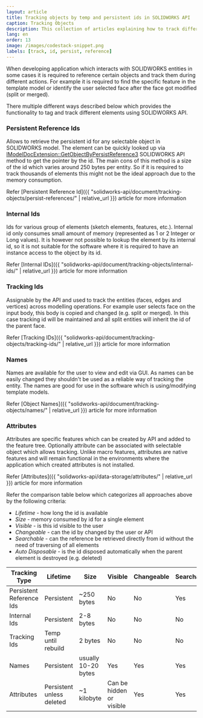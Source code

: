 ```yaml
---
layout: article
title: Tracking objects by temp and persistent ids in SOLIDWORKS API
caption: Tracking Objects
description: This collection of articles explaining how to track different objects while geometry manipulation or across sessions
lang: en
order: 13
image: /images/codestack-snippet.png
labels: [track, id, persist, reference]
---
```

When developing application which interacts with SOLIDWORKS entities in some cases it is required to reference certain objects and track them during different actions. For example it is required to find the specific feature in the template model or identify the user selected face after the face got modified (split or merged).

There multiple different ways described below which provides the functionality to tag and track different elements using SOLIDWORKS API.

### Persistent Reference Ids

Allows to retrieve the persistent id for any selectable object in SOLIDWORKS model. The element can be quickly looked up via [IModelDocExtension::GetObjectByPersistReference3](http://help.solidworks.com/2012/english/api/sldworksapi/solidworks.interop.sldworks~solidworks.interop.sldworks.imodeldocextension~getobjectbypersistreference3.html) SOLIDWORKS API method to get the pointer by the id. The main cons of this method is a size of the id which varies around 250 bytes per entity. So if it is required to track thousands of elements this might not be the ideal approach due to the memory consumption.

Refer [Persistent Reference Id]({{ "solidworks-api/document/tracking-objects/persist-references/" | relative_url }}) article for more information

### Internal Ids

Ids for various group of elements (sketch elements, features, etc.). Internal id only consumes small amount of memory (represented as 1 or 2 Integer or Long values). It is however not possible to lookup the element by its internal id, so it is not suitable for the software where it is required to have an instance access to the object by its id.

Refer [Internal IDs]({{ "solidworks-api/document/tracking-objects/internal-ids/" | relative_url }})  article for more information

### Tracking Ids

Assignable by the API and used to track the entities (faces, edges and vertices) across modelling operations. For example user selects face on the input body, this body is copied and changed (e.g. split or merged). In this case tracking id will be maintained and all split entities will inherit the id of the parent face.

Refer [Tracking IDs]({{ "solidworks-api/document/tracking-objects/tracking-ids/" | relative_url }})  article for more information

### Names

Names are available for the user to view and edit via GUI. As names can be easily changed they shouldn't be used as a reliable way of tracking the entity. The names are good for use in the software which is using/modifying template models.

Refer [Object Names]({{ "solidworks-api/document/tracking-objects/names/" | relative_url }})  article for more information

### Attributes

Attributes are specific features which can be created by API and added to the feature tree. Optionally attribute can be associated with selectable object which allows tracking. Unlike macro features, attributes are native features and will remain functional in the environments where the application which created attributes is not installed.

Refer [Attributes]({{ "solidworks-api/data-storage/attributes/" | relative_url }}) article for more information

Refer the comparison table below which categorizes all approaches above by the following criteria:

* *Lifetime* - how long the id is available
* *Size* - memory consumed by id for a single element
* *Visible* - is this id visible to the user
* *Changeable* - can the id by changed by the user or API
* *Searchable* - can the reference be retrieved directly from id without the need of traversing of all elements
* *Auto Disposable* - is the id disposed automatically when the parent element is destroyed (e.g. deleted)

|Tracking Type|Lifetime|Size|Visible|Changeable|Searchable|Auto Disposable|
|---|---|---|---|---|---|---|
|Persistent Reference Ids|Persistent|~250 bytes|No|No|Yes|Yes|
|Internal Ids|Persistent|2-8 bytes|No|No|No|Yes|
|Tracking Ids|Temp until rebuild|2 bytes|No|No|No|Yes|
|Names|Persistent|usually 10-20 bytes|Yes|Yes|Yes|Yes|
|Attributes|Persistent unless deleted|~1 kilobyte|Can be hidden or visible|Yes|Yes|No|